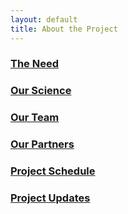 ```yaml
---
layout: default
title: About the Project
---
```


### [The Need](need.html)

### [Our Science](science.html)

### [Our Team](team.html)

### [Our Partners](partners.html)

### [Project Schedule](schedule.html)

### [Project Updates](updates.html)